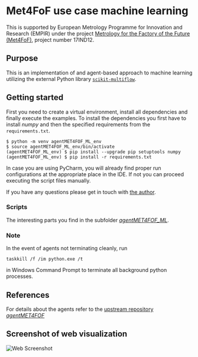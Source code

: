 # Met4FoF use case machine learning

This is supported by European Metrology Programme for Innovation and Research (EMPIR)
under the project
[Metrology for the Factory of the Future (Met4FoF)](https://met4fof.eu), project number
17IND12.

## Purpose

This is an implementation of and agent-based approach to machine learning utilizing
 the external Python library [`scikit-multiflow`](https://scikit-multiflow.github.io/).

## Getting started

First you need to create a virtual environment, install all dependencies and finally
 execute the examples. To install the dependencies you first have to install _numpy_
  and then the specified requirements from the `requirements.txt`.
  
```shell
$ python -m venv agentMET4FOF_ML_env
$ source agentMET4FOF_ML_env/bin/activate
(agentMET4FOF_ML_env) $ pip install --upgrade pip setuptools numpy
(agentMET4FOF_ML_env) $ pip install -r requirements.txt
```

In case you are using PyCharm, you will already find proper run configurations at the
appropriate place in the IDE. If not you can proceed executing the script files
 manually.

If you have any questions please get in touch with
[the author](https://github.com/bangxiangyong).

### Scripts

The interesting parts you find in the subfolder [_agentMET4FOF_ML_](agentMET4FOF_ML).

### Note

In the event of agents not terminating cleanly, run

```shell
taskkill /f /im python.exe /t
```

in Windows Command Prompt to terminate all  background python processes.

## References

For details about the agents refer to the
[upstream repository _agentMET4FOF_](https://github.com/bangxiangyong/agentMET4FOF)

## Screenshot of web visualization

![Web Screenshot](https://raw.githubusercontent.com/bangxiangyong/agentMET4FOF/develop/docs/screenshot_met4fof.png)
